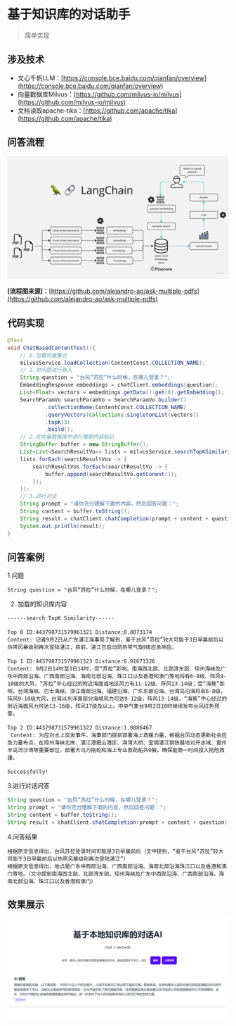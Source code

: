 # 基于知识库的对话助手

>简单实现

## 涉及技术

* 文心千帆LLM：[https://console.bce.baidu.com/qianfan/overview](https://console.bce.baidu.com/qianfan/overview)
* 向量数据库Milvus：[https://github.com/milvus-io/milvus](https://github.com/milvus-io/milvus)
* 文档读取apache-tika：[https://github.com/apache/tika](https://github.com/apache/tika)

## 问答流程

![.\images\PDF-LangChain.jpg](https://github.com/maohuihua123/chat-milvus-demo/blob/main/images/PDF-LangChain.jpg)

**[流程图来源]：**[https://github.com/alejandro-ao/ask-multiple-pdfs](https://github.com/alejandro-ao/ask-multiple-pdfs)

## 代码实现

```java
@Test
void ChatBasedContentTest(){
    // 0.加载向量集合
    milvusService.loadCollection(ContentConst.COLLECTION_NAME);
    // 1.对问题进行嵌入
    String question = "台风“苏拉”什么时候，在哪儿登录？";
    EmbeddingResponse embeddings = chatClient.embeddings(question);
    List<Float> vectors = embeddings.getData().get(0).getEmbedding();
    SearchParamVo searchParamVo = SearchParamVo.builder()
            .collectionName(ContentConst.COLLECTION_NAME)
            .queryVectors(Collections.singletonList(vectors))
            .topK(3)
            .build();
    // 2.在向量数据库中进行搜索内容知识
    StringBuffer buffer = new StringBuffer();
    List<List<SearchResultVo>> lists = milvusService.searchTopKSimilarity(searchParamVo);
    lists.forEach(searchResultVos -> {
        searchResultVos.forEach(searchResultVo -> {
            buffer.append(searchResultVo.getConent());
        });
    });
    // 3.进行对话
    String prompt = "请你充分理解下面的内容，然后回答问题：";
    String content = buffer.toString();
    String result = chatClient.chatCompletion(prompt + content + question);
    System.out.println(result);
}
```

## 问答案例

1.问题

```
String question = "台风“苏拉”什么时候，在哪儿登录？";
```

2. 加载的知识库内容

```
------search TopK Similarity------

Top 0 ID:443798731579961321 Distance:0.8073174
Content: 记者9月2日从广东湛江海事局了解到，鉴于台风“苏拉”较大可能于3日早晨前后以热带风暴级别再次登陆湛江，目前，湛江已启动防热带气旋Ⅱ级应急响应。

Top 1 ID:443798731579961323 Distance:0.91673326
Content: 9月2日14时至3日14时，受“苏拉”影响，南海西北部、北部湾东部、琼州海峡及广东中西部沿海、广西南部沿海、海南北部沿海、珠江口以及香港和澳门等地将有6-8级、阵风9-10级的大风，“苏拉”中心经过的附近海面或地区风力有11-12级、阵风13-14级；受“海葵”影响，台湾海峡、巴士海峡、浙江南部沿海、福建沿海、广东东部沿海、台湾岛沿海将有6-8级，阵风9-10级大风，台湾以东洋面部分海域风力可达9-12级，阵风13-14级，“海葵”中心经过的附近海面风力可达13-16级，阵风17级及以上。中央气象台9月2日10时继续发布台风红色预警。

Top 2 ID:443798731579961322 Distance:1.0886467
 Content: 为应对水上突发事件，海事部门提前部署海上救援力量，根据台风动态更新社会应急力量布点，在琼州海峡北岸、湛江港霞山港区、海湾大桥、宝钢湛江钢铁基地对开水域、雷州半岛流沙湾等重要部位，部署大马力拖轮和海上专业救助船共9艘，确保能第一时间投入抢险救援。
 
Successfully!
```

3.进行对话问答

```java
String question = "台风“苏拉”什么时候，在哪儿登录？";
String prompt = "请你充分理解下面的内容，然后回答问题：";
String content = buffer.toString();
String result = chatClient.chatCompletion(prompt + content + question);
```

4.问答结果

```
根据原文信息得出，台风苏拉登录时间可能是3日早晨前后（文中提到，“鉴于台风“苏拉”较大可能于3日早晨前后以热带风暴级别再次登陆湛江”）
根据原文信息得出，地点是广东中西部沿海、广西南部沿海、海南北部沿海珠江口以及香港和澳门等地。（文中提到南海西北部、北部湾东部、琼州海峡及广东中西部沿海、广西南部沿海、海南北部沿海、珠江口以及香港和澳门）
```

## 效果展示
![image-20230912020354066](https://github.com/maohuihua123/chat-milvus-demo/blob/main/images/image-20230912020354066.png)



